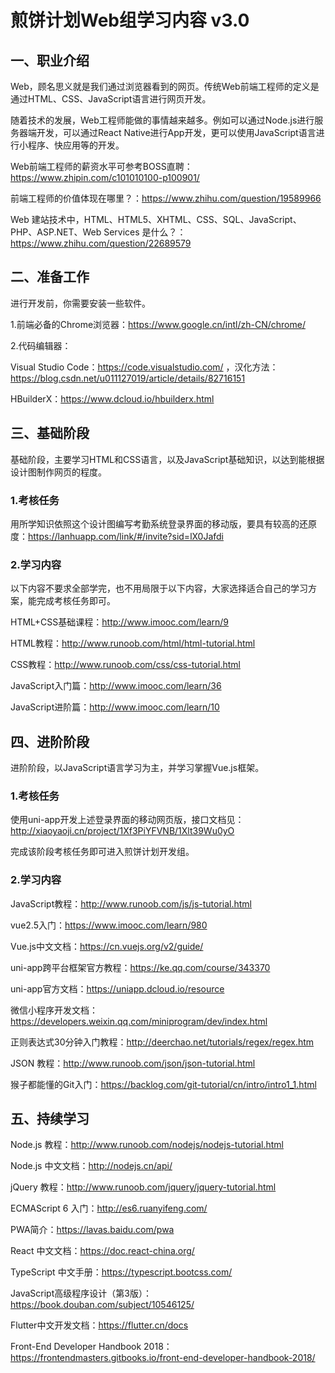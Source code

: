 # 煎饼计划Web组学习内容 v3.0

## 一、职业介绍

Web，顾名思义就是我们通过浏览器看到的网页。传统Web前端工程师的定义是通过HTML、CSS、JavaScript语言进行网页开发。

随着技术的发展，Web工程师能做的事情越来越多。例如可以通过Node.js进行服务器端开发，可以通过React Native进行App开发，更可以使用JavaScript语言进行小程序、快应用等的开发。

Web前端工程师的薪资水平可参考BOSS直聘：https://www.zhipin.com/c101010100-p100901/

前端工程师的价值体现在哪里？：https://www.zhihu.com/question/19589966

Web 建站技术中，HTML、HTML5、XHTML、CSS、SQL、JavaScript、PHP、ASP.NET、Web Services 是什么？：https://www.zhihu.com/question/22689579

## 二、准备工作

进行开发前，你需要安装一些软件。

1.前端必备的Chrome浏览器：https://www.google.cn/intl/zh-CN/chrome/

2.代码编辑器：

Visual Studio Code：https://code.visualstudio.com/ ，汉化方法：https://blog.csdn.net/u011127019/article/details/82716151

HBuilderX：https://www.dcloud.io/hbuilderx.html

## 三、基础阶段

基础阶段，主要学习HTML和CSS语言，以及JavaScript基础知识，以达到能根据设计图制作网页的程度。

### 1.考核任务

用所学知识依照这个设计图编写考勤系统登录界面的移动版，要具有较高的还原度：https://lanhuapp.com/link/#/invite?sid=lX0Jafdi

### 2.学习内容

以下内容不要求全部学完，也不用局限于以下内容，大家选择适合自己的学习方案，能完成考核任务即可。

HTML+CSS基础课程：http://www.imooc.com/learn/9

HTML教程：http://www.runoob.com/html/html-tutorial.html

CSS教程：http://www.runoob.com/css/css-tutorial.html

JavaScript入门篇：http://www.imooc.com/learn/36

JavaScript进阶篇：http://www.imooc.com/learn/10

## 四、进阶阶段

进阶阶段，以JavaScript语言学习为主，并学习掌握Vue.js框架。

### 1.考核任务

使用uni-app开发上述登录界面的移动网页版，接口文档见：http://xiaoyaoji.cn/project/1Xf3PiYFVNB/1Xlt39Wu0yO

完成该阶段考核任务即可进入煎饼计划开发组。

### 2.学习内容

JavaScript教程：http://www.runoob.com/js/js-tutorial.html

vue2.5入门：https://www.imooc.com/learn/980

Vue.js中文文档：https://cn.vuejs.org/v2/guide/

uni-app跨平台框架官方教程：https://ke.qq.com/course/343370

uni-app官方文档：https://uniapp.dcloud.io/resource

微信小程序开发文档：https://developers.weixin.qq.com/miniprogram/dev/index.html

正则表达式30分钟入门教程：http://deerchao.net/tutorials/regex/regex.htm

JSON 教程：http://www.runoob.com/json/json-tutorial.html

猴子都能懂的Git入门：https://backlog.com/git-tutorial/cn/intro/intro1_1.html

## 五、持续学习

Node.js 教程：http://www.runoob.com/nodejs/nodejs-tutorial.html

Node.js 中文文档：http://nodejs.cn/api/

jQuery 教程：http://www.runoob.com/jquery/jquery-tutorial.html

ECMAScript 6 入门：http://es6.ruanyifeng.com/

PWA简介：https://lavas.baidu.com/pwa

React 中文文档：https://doc.react-china.org/

TypeScript 中文手册：https://typescript.bootcss.com/

JavaScript高级程序设计（第3版）：https://book.douban.com/subject/10546125/

Flutter中文开发文档：https://flutter.cn/docs

Front-End Developer Handbook 2018：https://frontendmasters.gitbooks.io/front-end-developer-handbook-2018/
